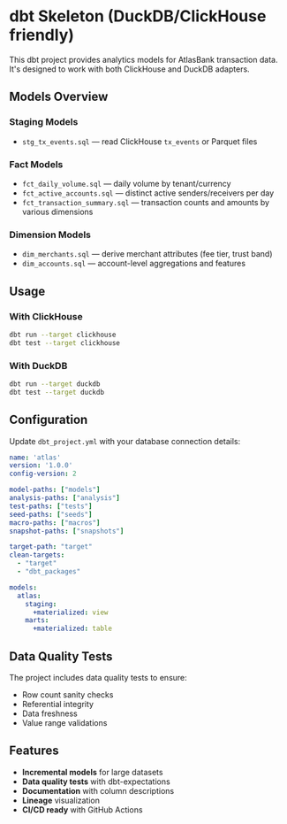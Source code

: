 # dbt Skeleton (DuckDB/ClickHouse friendly)

This dbt project provides analytics models for AtlasBank transaction data. It's designed to work with both ClickHouse and DuckDB adapters.

## Models Overview

### Staging Models
- `stg_tx_events.sql` — read ClickHouse `tx_events` or Parquet files

### Fact Models
- `fct_daily_volume.sql` — daily volume by tenant/currency
- `fct_active_accounts.sql` — distinct active senders/receivers per day
- `fct_transaction_summary.sql` — transaction counts and amounts by various dimensions

### Dimension Models
- `dim_merchants.sql` — derive merchant attributes (fee tier, trust band)
- `dim_accounts.sql` — account-level aggregations and features

## Usage

### With ClickHouse
```bash
dbt run --target clickhouse
dbt test --target clickhouse
```

### With DuckDB
```bash
dbt run --target duckdb
dbt test --target duckdb
```

## Configuration

Update `dbt_project.yml` with your database connection details:

```yaml
name: 'atlas'
version: '1.0.0'
config-version: 2

model-paths: ["models"]
analysis-paths: ["analysis"]
test-paths: ["tests"]
seed-paths: ["seeds"]
macro-paths: ["macros"]
snapshot-paths: ["snapshots"]

target-path: "target"
clean-targets:
  - "target"
  - "dbt_packages"

models:
  atlas:
    staging:
      +materialized: view
    marts:
      +materialized: table
```

## Data Quality Tests

The project includes data quality tests to ensure:
- Row count sanity checks
- Referential integrity
- Data freshness
- Value range validations

## Features

- **Incremental models** for large datasets
- **Data quality tests** with dbt-expectations
- **Documentation** with column descriptions
- **Lineage** visualization
- **CI/CD ready** with GitHub Actions
